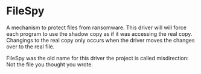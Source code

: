 # FileSpy

A mechanism to protect files from ransomware.
This driver will will force each program to use the shadow copy as if it was accessing the real copy.  Changings to the real copy only occurs when the driver moves the changes over to the real file.

FileSpy was the old name for this driver the project is called misdirection: Not the file you thought you wrote.
